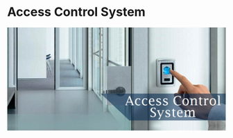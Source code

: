 # Access Control System

![alt text](https://github.com/NaniiGheorghe/AccessControlSystem/blob/master/banner02.jpg)
